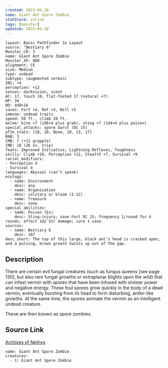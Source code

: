 ```yaml
---
created: 2023-04-28
name: Giant Ant Spore Zombie
statblock: inline
tags: [monster]
updated: 2023-04-28
---
```

```statblock
layout: Basic Pathfinder 1e Layout
source: "Bestiary 6"
Monster_CR: 3
name: Giant Ant Spore Zombie
Monster_XP: 800
alignment: CE
size: Medium
type: undead
subtype: (augmented vermin)
INI: +4
perception: +12
senses: darkvision, scent
AC: 17, touch 10, flat-footed 17 (natural +7)
HP: 34
HD: 4d8+16
saves: Fort +4, Ref +3, Will +5
immune: undead traits
speed: 50 ft., climb 20 ft.
melee: bite +7 (1d6+4 plus grab), sting +7 (1d4+4 plus poison)
special_attacks: spore burst (DC 15)
pf1e_stats: [18, 10, None, 10, 13, 17]
BAB: 3
CMB: 7 (+11 grapple)
CMD: 18 (26 vs. trip)
feats: Improved Initiative, Lightning Reflexes, Toughness
skills: Climb +19, Perception +12, Stealth +7, Survival +9
racial_modifiers:
- Perception 4
- Survival 4
languages: Abyssal (can’t speak)
ecology:
  - name: Environment
    desc: any
  - name: Organisation
    desc: solitary or bloom (2-12)
  - name: Treasure
    desc: none
special_abilities:
  - name: Poison (Ex)
    desc: Sting-injury; save Fort DC 15; frequency 1/round for 4 rounds; effect 1d2 Str damage; cure 1 save.
sources:
  - name: Bestiary 6
    desc: 287
desc_short: The top of this large, black ant’s head is cracked open, and a pulsing, brown growth twists up out of the gap.
```
## Description
There are certain evil fungal creatures (such as fungus queens [see page 130], but also rare fungal growths or extraplanar blights upon the wild) that can infest vermin with spores that have been infused with sinister power and negative energy. These foul spores grow quickly in the body of a dead vermin, eventually bursting from its head to form disturbing, antler-like growths. At the same time, the spores animate the vermin as an intelligent undead creature. 

These are then known as spore zombies.
## Source Link
[Archives of Nethys](https://aonprd.com/MonsterDisplay.aspx?ItemName=Giant%20Ant%20Spore%20Zombie)
```encounter-table
name: Giant Ant Spore Zombie
creatures:
  - 1: Giant Ant Spore Zombie
```
